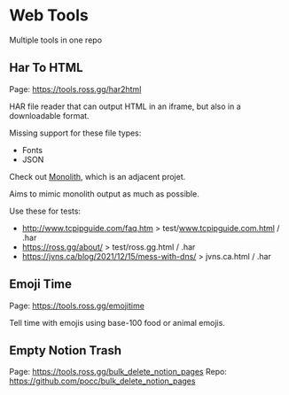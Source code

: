# Web Tools

Multiple tools in one repo

## Har To HTML

Page: https://tools.ross.gg/har2html

HAR file reader that can output HTML in an iframe, but also in a downloadable format.

Missing support for these file types:
* Fonts
* JSON

Check out [Monolith](https://github.com/Y2Z/monolith), which is an adjacent projet.

Aims to mimic monolith output as much as possible.

Use these for tests:

* http://www.tcpipguide.com/faq.htm > test/www.tcpipguide.com.html / .har
* https://ross.gg/about/ > test/ross.gg.html / .har
* https://jvns.ca/blog/2021/12/15/mess-with-dns/ > jvns.ca.html / .har

## Emoji Time

Page: https://tools.ross.gg/emojitime

Tell time with emojis using base-100 food or animal emojis.

## Empty Notion Trash

Page: https://tools.ross.gg/bulk_delete_notion_pages
Repo: https://github.com/pocc/bulk_delete_notion_pages